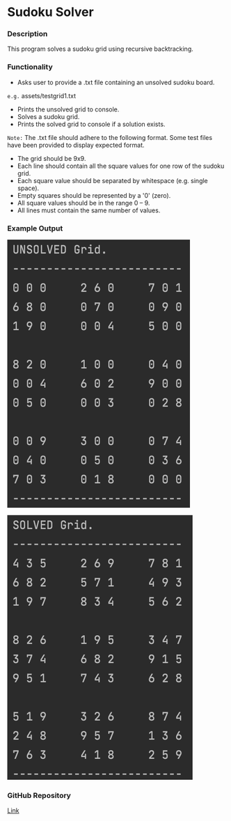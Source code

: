 # Sudoku Solver

### Description

This program solves a sudoku grid using recursive backtracking.

### Functionality

- Asks user to provide a .txt file containing an unsolved sudoku board.

`e.g.` assets/testgrid1.txt
- Prints the unsolved grid to console.
- Solves a sudoku grid.
- Prints the solved grid to console if a solution exists.

`Note:` The .txt file should adhere to the following format.
Some test files have been provided to display expected format.
- The grid should be 9x9.
- Each line should contain all the square values for one row of the sudoku grid.
- Each square value should be separated by whitespace (e.g. single space).
- Empty squares should be represented by a '0' (zero).
- All square values should be in the range 0 – 9.
- All lines must contain the same number of values.

### Example Output

![](assets/img/unsolved.png?raw=true "Unsolved Grid")

![](assets/img/solved.png?raw=true "Solved Grid")

### GitHub Repository

[Link](https://github.com/mjschwarz/SudokuSolver.git)


